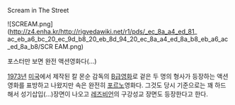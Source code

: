 Scream in The Street  

![SCREAM.png](http://z4.enha.kr/http://rigvedawiki.net/r1/pds/_ec_8a_a4_ed_81_
ac_eb_a6_bc_20_ec_9d_b8_20_eb_8d_94_20_ec_8a_a4_ed_8a_b8_eb_a6_ac_ed_8a_b8/SCR
EAM.png)

  
포스터만 보면 완전 액션영화다(...)

[1973년](1973%EB%85%84.md) [미국](%EB%AF%B8%EA%B5%AD.md)에서 제작된 칼 몬순 감독의 [B급영화](B%EA%B8%89%20%EC%98%81%ED%99%94.md)로 겉은 두 명의 형사가 등장하는 액션영화를 표방하고 나왔지만
속은 완전히 [포르노](%ED%8F%AC%EB%A5%B4%EB%85%B8.md)영화다. 그것도 당시 기준으로는 꽤 하드해서
성기삽입(...)장면이 나오고 [레즈비언](%EB%A0%88%EC%A6%88%EB%B9%84%EC%96%B8.md)의 구강성교 장면도
등장한다고 한다.

